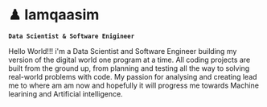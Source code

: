 # ♟ Iamqaasim

**`Data Scientist & Software Enigineer`**

Hello World!!! 
i'm a Data Scientist and Software Engineer building my version of the digital world one program at a time. All coding projects are built from the ground up, from planning and testing all the way to solving real-world problems with code. My passion for analysing and creating lead me to where am am now and hopefully it will progress me towards Machine learining and Artificial intelligence.
